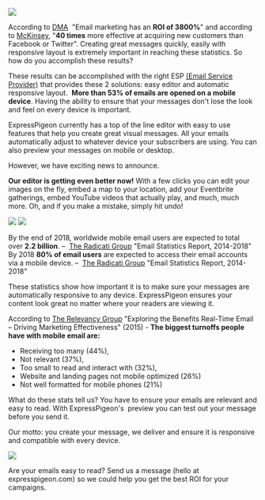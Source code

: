 
![](/blog/images/2016/Responsive_Header.png)

According to [DMA](http://www.emailmonday.com/dma-national-client-email-report-2015) 
"Email marketing has an **ROI of 3800%**" and according to [McKinsey](https://www.campaignmonitor.com/resources/guides/email-marketing-new-rules/), 
"**40 times** more effective at acquiring new customers than Facebook or Twitter". 
Creating great messages quickly, easily with responsive layout is extremely important 
in reaching these statistics. So how do you accomplish these results?


These results can be accomplished with the right ESP [(Email Service Provider)](https://expresspigeon.com) that provides these 
2 solutions: easy editor and automatic responsive layout. 
**More than 53% of emails are opened on a mobile device**. Having the ability to ensure that your messages don't lose the look and feel on every 
device is important.

ExpressPigeon currently has a top of the line editor with easy to use features that help you create great visual messages. 
All your emails automatically adjust to whatever device your subscribers are using. You can  also
preview your messages on mobile or desktop.

However, we have exciting news to announce. 

**Our editor is getting even better now!** With a few clicks 
you can edit your images on the fly, embed a map to your location, add your Eventbrite gatherings, embed YouTube 
videos that actually play, and much, much more. Oh, and if you make a mistake, simply hit undo!

 
![](/blog/images/2016/EP_Undo_Lighten.jpg)
![](/blog/images/2016/EP_Video_Lighten.jpg)


By the end of 2018, worldwide mobile email users are expected to total over **2.2 billion**. – 
[The Radicati Group](http://www.radicati.com/) "Email Statistics Report, 2014-2018"
By 2018 **80% of email users** are expected to access their email accounts via a mobile device. – 
[The Radicati Group](http://www.radicati.com/) "Email Statistics Report, 2014-2018"

These statistics show how important it is to make sure your messages are automatically responsive to any device. ExpressPigeon ensures your 
content look great no matter where your readers are viewing it.

According to [The Relevancy Group](http://www.relevancygroup.com/) "Exploring the Benefits Real-Time Email – Driving 
Marketing Effectiveness" (2015) - **The biggest turnoffs people have with mobile email are:** 

* Receiving too many (44%), 
* Not relevant (37%), 
* Too small to read and interact with (32%), 
* Website and landing pages not mobile optimized (26%) 
* Not well formatted for mobile phones (21%)

What do these stats tell us? You have to ensure your emails are relevant and easy to read. With ExpressPigeon's 
preview you can test out your message before you send it.

Our motto: you create your message, we deliver and ensure it is responsive and compatible with every device. 

![](/blog/images/2016/EP_Mobile_Lighten.jpg)

Are your emails easy to read? Send us a message (hello at expresspigeon.com) so we could help you get the best ROI for your campaigns.
